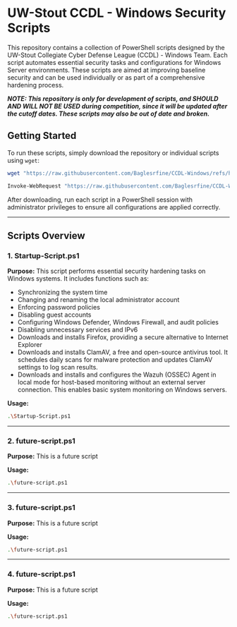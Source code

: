 # UW-Stout CCDL - Windows Security Scripts

This repository contains a collection of PowerShell scripts designed by the UW-Stout Collegiate Cyber Defense League (CCDL) - Windows Team. Each script automates essential security tasks and configurations for Windows Server environments. These scripts are aimed at improving baseline security and can be used individually or as part of a comprehensive hardening process.

***NOTE: This repository is only for development of scripts, and SHOULD AND WILL NOT BE USED during competition, since it will be updated after the cutoff dates. These scripts may also be out of date and broken.***

## Getting Started

To run these scripts, simply download the repository or individual scripts using `wget`:

```bash
wget "https://raw.githubusercontent.com/Baglesrfine/CCDL-Windows/refs/heads/main/Startup-Script.ps1" -OutFile "Startup-Script.ps1"
```
```bash
Invoke-WebRequest "https://raw.githubusercontent.com/Baglesrfine/CCDL-Windows/refs/heads/main/Startup-Script.ps1" -OutFile "Startup-Script.ps1"
```

After downloading, run each script in a PowerShell session with administrator privileges to ensure all configurations are applied correctly.

---

## Scripts Overview

### 1. Startup-Script.ps1
**Purpose:** This script performs essential security hardening tasks on Windows systems. It includes functions such as:
  - Synchronizing the system time
  - Changing and renaming the local administrator account
  - Enforcing password policies
  - Disabling guest accounts
  - Configuring Windows Defender, Windows Firewall, and audit policies
  - Disabling unnecessary services and IPv6
  - Downloads and installs Firefox, providing a secure alternative to Internet Explorer
  - Downloads and installs ClamAV, a free and open-source antivirus tool. It schedules daily scans for malware protection and updates ClamAV settings to log scan results.
  - Downloads and installs and configures the Wazuh (OSSEC) Agent in local mode for host-based monitoring without an external server connection. This enables basic system monitoring on Windows servers.

**Usage:**

```bash
.\Startup-Script.ps1
```

---

### 2. future-script.ps1
**Purpose:** This is a future script

**Usage:**

```bash
.\future-script.ps1
```

---

### 3. future-script.ps1
**Purpose:** This is a future script

**Usage:**

```bash
.\future-script.ps1
```

---

### 4. future-script.ps1
**Purpose:** This is a future script

**Usage:**

```bash
.\future-script.ps1
```
